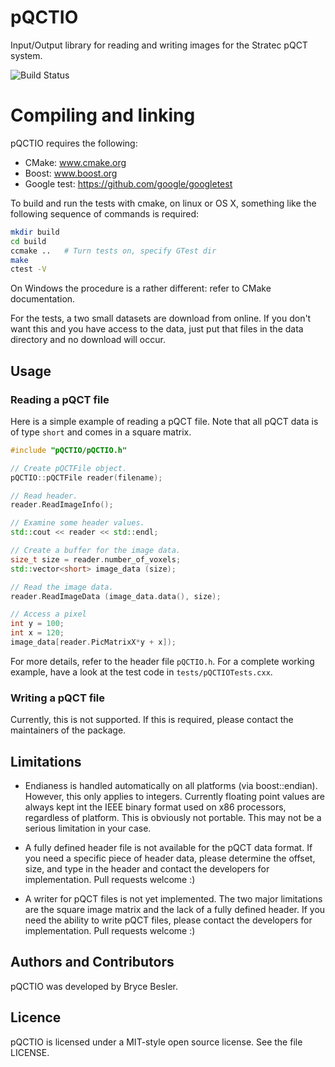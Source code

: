 # pQCTIO
Input/Output library for reading and writing images for the
Stratec pQCT system.

![Build Status][build-status]

[build-status]: https://dev.azure.com/babesler/n88/_apis/build/status/Numerics88.pQCTIO?branchName=master

# Compiling and linking
pQCTIO requires the following:

  * CMake: www.cmake.org
  * Boost: www.boost.org
  * Google test: https://github.com/google/googletest

To build and run the tests with cmake, on linux or OS X, something like the
following sequence of commands is required:

```bash
mkdir build
cd build
ccmake ..   # Turn tests on, specify GTest dir
make
ctest -V
```

On Windows the procedure is a rather different: refer to CMake documentation.

For the tests, a two small datasets are download from online. If you don't want
this and you have access to the data, just put that files in the data directory
and no download will occur.

## Usage

### Reading a pQCT file

Here is a simple example of reading a pQCT file. Note that all pQCT data is
of type `short` and comes in a square matrix.

```C++
#include "pQCTIO/pQCTIO.h"

// Create pQCTFile object.
pQCTIO::pQCTFile reader(filename);

// Read header.
reader.ReadImageInfo();

// Examine some header values.
std::cout << reader << std::endl;

// Create a buffer for the image data.
size_t size = reader.number_of_voxels;
std::vector<short> image_data (size);

// Read the image data.
reader.ReadImageData (image_data.data(), size);

// Access a pixel
int y = 100;
int x = 120;
image_data[reader.PicMatrixX*y + x]);
```

For more details, refer to the header file `pQCTIO.h`.
For a complete working example, have a look at the test code in `tests/pQCTIOTests.cxx`.

### Writing a pQCT file
Currently, this is not supported. If this is required, please contact the maintainers of the package.

## Limitations

* Endianess is handled automatically on all platforms (via boost::endian). However,
  this only applies to integers. Currently floating point values are always
  kept int the IEEE binary format used on x86 processors, regardless of platform.
  This is obviously not portable. This may not be a serious limitation in your case.

* A fully defined header file is not available for the pQCT data format. If you need
  a specific piece of header data, please determine the offset, size, and type in the
  header and contact the developers for implementation. Pull requests welcome :)

* A writer for pQCT files is not yet implemented. The two major limitations are the square
  image matrix and the lack of a fully defined header. If you need the ability to write
  pQCT files, please contact the developers for implementation. Pull requests welcome :)

## Authors and Contributors

pQCTIO was developed by Bryce Besler.

## Licence

pQCTIO is licensed under a MIT-style open source license. See the file LICENSE.
